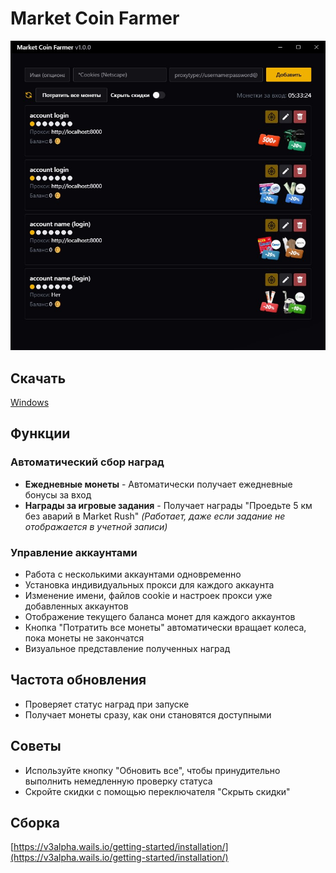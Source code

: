 # Market Coin Farmer

![demo](readme_assets/app_screenshot.jpg)

## Скачать

[Windows](https://github.com/xob0t/market-coin-farmer/releases/latest/download/market-coin-farmer.exe)

## Функции

### Автоматический сбор наград

- **Ежедневные монеты** - Автоматически получает ежедневные бонусы за вход
- **Награды за игровые задания** - Получает награды "Проедьте 5 км без аварий в Market Rush" *(Работает, даже если задание не отображается в учетной записи)*

### Управление аккаунтами

- Работа с несколькими аккаунтами одновременно
- Установка индивидуальных прокси для каждого аккаунта
- Изменение имени, файлов cookie и настроек прокси уже добавленных аккаунтов
- Отображение текущего баланса монет для каждого аккаунтов
- Кнопка "Потратить все монеты" автоматически вращает колеса, пока монеты не закончатся
- Визуальное представление полученных наград

## Частота обновления

- Проверяет статус наград при запуске
- Получает монеты сразу, как они становятся доступными

## Советы

- Используйте кнопку "Обновить все", чтобы принудительно выполнить немедленную проверку статуса
- Скройте скидки с помощью переключателя "Скрыть скидки"

## Сборка

[https://v3alpha.wails.io/getting-started/installation/](https://v3alpha.wails.io/getting-started/installation/)
